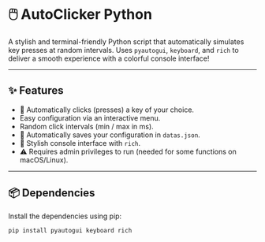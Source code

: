 # 🖱️ AutoClicker Python

A stylish and terminal-friendly Python script that automatically simulates key presses at random intervals. Uses `pyautogui`, `keyboard`, and `rich` to deliver a smooth experience with a colorful console interface!

---

## ✨ Features

- 🔁 Automatically clicks (presses) a key of your choice.
- Easy configuration via an interactive menu.
- Random click intervals (min / max in ms).
- 💾 Automatically saves your configuration in `datas.json`.
- 🎨 Stylish console interface with `rich`.
- ⚠️ Requires admin privileges to run (needed for some functions on macOS/Linux).

---

## 📦 Dependencies

Install the dependencies using pip:

```bash
pip install pyautogui keyboard rich
```
